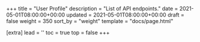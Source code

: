 +++
title = "User Profile"
description = "List of API endpoints."
date = 2021-05-01T08:00:00+00:00
updated = 2021-05-01T08:00:00+00:00
draft = false
weight = 350
sort_by = "weight"
template = "docs/page.html"

[extra]
lead = ''
toc = true
top = false
+++
